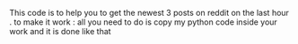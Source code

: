 This code is to help you to get the newest 3 posts on reddit on the last hour .
to make it work :
all you need to do is copy my python code inside your work and it is done like that 
